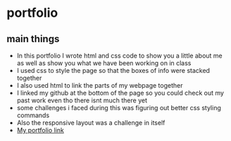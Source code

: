 # portfolio
## main things
- In this portfolio I wrote html and css code to show you a little about me as well as show you what we have been working on in class
- I used css to style the page so that the boxes of info were stacked together
- I also used html to link the parts of my webpage together
- I linked my github at the bottom of the page so you could check out my past work even tho there isnt much there yet
- some challenges i faced during this was figuring out better css styling commands
- Also the responsive layout was a challenge in itself
- [My portfolio link](https://agnellod.github.io/portfolio/)

